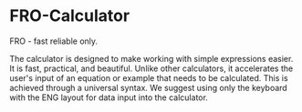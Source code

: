 
# FRO-Calculator

FRO - fast reliable only.

The calculator is designed to make working with simple expressions easier. It is fast, practical, and beautiful. Unlike other calculators, it accelerates the user's input of an equation or example that needs to be calculated. This is achieved through a universal syntax. We suggest using only the keyboard with the ENG layout for data input into the calculator.


